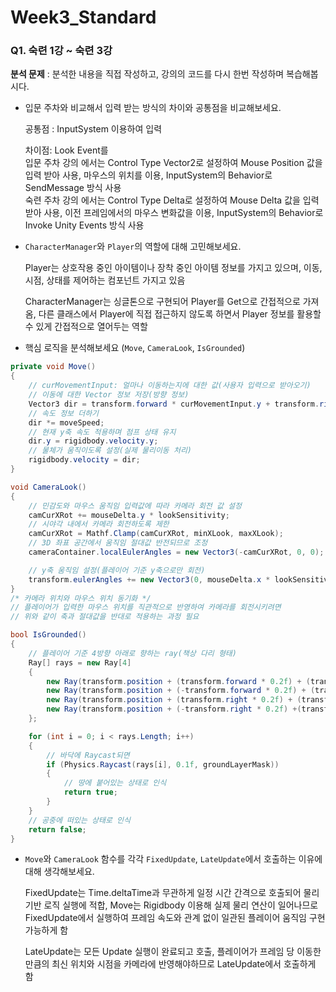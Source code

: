 # Week3_Standard

### Q1. 숙련 1강 ~ 숙련 3강

**분석 문제** : 분석한 내용을 직접 작성하고, 강의의 코드를 다시 한번 작성하며 복습해봅시다.

- 입문 주차와 비교해서 입력 받는 방식의 차이와 공통점을 비교해보세요.
    
    <aside>
    
    공통점 : InputSystem 이용하여 입력
    
    차이점: Look Event를    
    입문 주차 강의 에서는 Control Type Vector2로 설정하여 Mouse Position 값을 입력 받아 사용, 마우스의 위치를 이용, InputSystem의 Behavior로 SendMessage 방식 사용    
    숙련 주차 강의 에서는 Control Type Delta로 설정하여 Mouse Delta 값을 입력 받아 사용, 이전 프레임에서의 마우스 변화값을 이용, InputSystem의 Behavior로 Invoke Unity Events 방식 사용
    
    </aside>
    
- `CharacterManager`와 `Player`의 역할에 대해 고민해보세요.
    
    <aside>
    
    Player는 상호작용 중인 아이템이나 장착 중인 아이템 정보를 가지고 있으며, 이동, 시점, 상태를 제어하는 컴포넌트 가지고 있음
    
    CharacterManager는 싱글톤으로 구현되어 Player를 Get으로 간접적으로 가져옴,
    다른 클래스에서 Player에 직접 접근하지 않도록 하면서 Player 정보를 활용할 수 있게 간접적으로 열어두는 역할
    
    </aside>
    
- 핵심 로직을 분석해보세요 (`Move`, `CameraLook`, `IsGrounded`)

```csharp
private void Move()
{
    // curMovementInput: 얼마나 이동하는지에 대한 값(사용자 입력으로 받아오기)
    // 이동에 대한 Vector 정보 저장(방향 정보)
    Vector3 dir = transform.forward * curMovementInput.y + transform.right * curMovementInput.x;
    // 속도 정보 더하기
    dir *= moveSpeed;
    // 현재 y축 속도 적용하며 점프 상태 유지
    dir.y = rigidbody.velocity.y;
    // 물체가 움직이도록 설정(실제 물리이동 처리)
    rigidbody.velocity = dir;
}
```

```csharp
void CameraLook()
{
    // 민감도와 마우스 움직임 입력값에 따라 카메라 회전 값 설정
    camCurXRot += mouseDelta.y * lookSensitivity;
    // 시야각 내에서 카메라 회전하도록 제한
    camCurXRot = Mathf.Clamp(camCurXRot, minXLook, maxXLook);
    // 3D 좌표 공간에서 움직임 절대값 반전되므로 조정
    cameraContainer.localEulerAngles = new Vector3(-camCurXRot, 0, 0);

    // y축 움직임 설정(플레이어 기준 y축으로만 회전)
    transform.eulerAngles += new Vector3(0, mouseDelta.x * lookSensitivity, 0);
}
/* 카메라 위치와 마우스 위치 동기화 */
// 플레이어가 입력한 마우스 위치를 직관적으로 반영하여 카메라를 회전시키려면
// 위와 같이 축과 절대값을 반대로 적용하는 과정 필요
```

```csharp
bool IsGrounded()
{
    // 플레이어 기준 4방향 아래로 향하는 ray(책상 다리 형태)
    Ray[] rays = new Ray[4]
    {
        new Ray(transform.position + (transform.forward * 0.2f) + (transform.up * 0.01f), Vector3.down),
        new Ray(transform.position + (-transform.forward * 0.2f) + (transform.up * 0.01f), Vector3.down),
        new Ray(transform.position + (transform.right * 0.2f) + (transform.up * 0.01f), Vector3.down),
        new Ray(transform.position + (-transform.right * 0.2f) +(transform.up * 0.01f), Vector3.down)
    };

    for (int i = 0; i < rays.Length; i++)
    {
        // 바닥에 Raycast되면 
        if (Physics.Raycast(rays[i], 0.1f, groundLayerMask))
        {
            // 땅에 붙어있는 상태로 인식
            return true;
        }
    }
    // 공중에 떠있는 상태로 인식
    return false;
}
```

- `Move`와 `CameraLook` 함수를 각각 `FixedUpdate`, `LateUpdate`에서 호출하는 이유에 대해 생각해보세요.
    
    <aside>
    
    FixedUpdate는 Time.deltaTime과 무관하게 일정 시간 간격으로 호출되어 물리 기반 로직 실행에 적합, Move는 Rigidbody 이용해 실제 물리 연산이 일어나므로 FixedUpdate에서 실행하여 프레임 속도와 관계 없이 일관된 플레이어 움직임 구현 가능하게 함
    
    LateUpdate는 모든 Update 실행이 완료되고 호출, 플레이어가 프레임 당 이동한 만큼의 최신 위치와 시점을 카메라에 반영해야하므로 LateUpdate에서 호출하게 함
    
    </aside>
